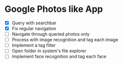 # Google Photos like App
- [x] Query with searchbar
- [x] Fix regular navigation
- [ ] Navigate through queried photos only
- [ ] Process with image recognition and tag each image
- [ ] Implement a tag filter
- [ ] Open folder in system's file explorer
- [ ] Implement face recognition and tag each face
